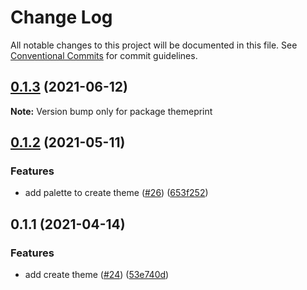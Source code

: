 # Change Log

All notable changes to this project will be documented in this file.
See [Conventional Commits](https://conventionalcommits.org) for commit guidelines.

## [0.1.3](https://github.com/themeprint/themeprint/compare/themeprint@0.1.2...themeprint@0.1.3) (2021-06-12)

**Note:** Version bump only for package themeprint





## [0.1.2](https://github.com/themeprint/themeprint/compare/themeprint@0.1.1...themeprint@0.1.2) (2021-05-11)


### Features

* add palette to create theme ([#26](https://github.com/themeprint/themeprint/issues/26)) ([653f252](https://github.com/themeprint/themeprint/commit/653f252520c7c792eb08d2a9813245ccac8c7a09))





## 0.1.1 (2021-04-14)


### Features

* add create theme ([#24](https://github.com/themeprint/themeprint/issues/24)) ([53e740d](https://github.com/themeprint/themeprint/commit/53e740da4f05dd11ef6fe0a348529d36e53bf9dd))
